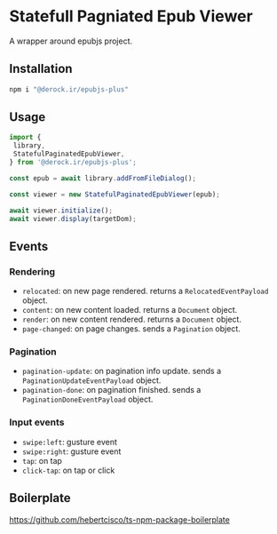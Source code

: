 # Statefull Pagniated Epub Viewer

A wrapper around epubjs project.

## Installation

```bash
npm i "@derock.ir/epubjs-plus"
```

## Usage

```typescript
import {
 library,
 StatefulPaginatedEpubViewer,
} from '@derock.ir/epubjs-plus';

const epub = await library.addFromFileDialog();

const viewer = new StatefulPaginatedEpubViewer(epub);

await viewer.initialize();
await viewer.display(targetDom);
```

## Events

### Rendering

* `relocated`: on new page rendered. returns a `RelocatedEventPayload` object.
* `content`: on new content loaded. returns a `Document` object.
* `render`: on new content rendered. returns a `Document` object.
* `page-changed`: on page changes. sends a `Pagination` object.

### Pagination

* `pagination-update`: on pagination info update. sends a `PaginationUpdateEventPayload` object.
* `pagination-done`: on pagination finished. sends a `PaginationDoneEventPayload` object.

### Input events

* `swipe:left`: gusture event
* `swipe:right`: gusture event
* `tap`: on tap
* `click-tap`: on tap or click

## Boilerplate

<https://github.com/hebertcisco/ts-npm-package-boilerplate>
